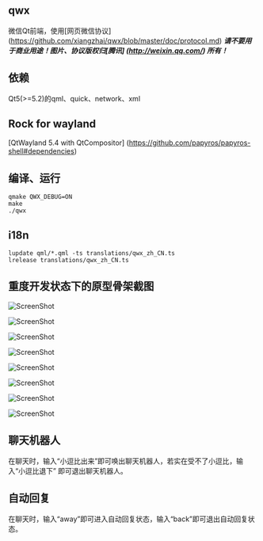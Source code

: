 qwx
----

微信Qt前端，使用[网页微信协议] (https://github.com/xiangzhai/qwx/blob/master/doc/protocol.md) 
***请不要用于商业用途！图片、协议版权归[腾讯] (http://weixin.qq.com/) 所有！***


## 依赖

Qt5(>=5.2)的qml、quick、network、xml 

## Rock for wayland 

[QtWayland 5.4 with QtCompositor] (https://github.com/papyros/papyros-shell#dependencies)


## 编译、运行

```
qmake QWX_DEBUG=ON
make
./qwx
```


## i18n

```
lupdate qml/*.qml -ts translations/qwx_zh_CN.ts
lrelease translations/qwx_zh_CN.ts
```


## 重度开发状态下的原型骨架截图

![ScreenShot](https://raw.github.com/xiangzhai/qwx/master/doc/splash.png)

![ScreenShot](https://raw.github.com/xiangzhai/qwx/master/doc/login.png)

![ScreenShot](https://raw.github.com/xiangzhai/qwx/master/doc/wayland-screenshot.png)

![ScreenShot](https://raw.github.com/xiangzhai/qwx/master/doc/chat.png)

![ScreenShot](https://raw.github.com/xiangzhai/qwx/master/doc/init-contact.png)

![ScreenShot](https://raw.github.com/xiangzhai/qwx/master/doc/modcontact.png)

![ScreenShot](https://raw.github.com/xiangzhai/qwx/master/doc/qrcode-card.png)

![ScreenShot](https://raw.github.com/xiangzhai/qwx/master/doc/notify-send.png)


## 聊天机器人

在聊天时，输入“小逗比出来”即可唤出聊天机器人，若实在受不了小逗比，输入“小逗比退下”
即可退出聊天机器人。


## 自动回复

在聊天时，输入“away”即可进入自动回复状态，输入“back”即可退出自动回复状态。
